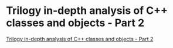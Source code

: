 # Trilogy in-depth analysis of C++ classes and objects - Part 2
[Trilogy in-depth analysis of C++ classes and objects - Part 2](https://aiwithcloud.com/2022/09/16/trilogy_in_depth_analysis_of_c_classes_and_objects___part_2/)